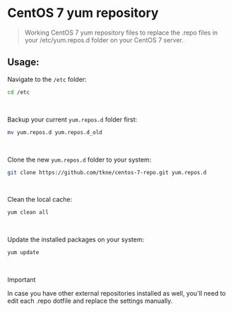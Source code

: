 # CentOS 7 yum repository

> Working CentOS 7 yum repository files to replace the .repo files in your /etc/yum.repos.d folder on your CentOS 7 server.

## Usage:
Navigate to the `/etc` folder:
```bash
cd /etc
```

</br>

Backup your current `yum.repos.d` folder first:
```bash
mv yum.repos.d yum.repos.d_old
```

</br>

Clone the new `yum.repos.d` folder to your system:
```bash
git clone https://github.com/tkne/centos-7-repo.git yum.repos.d
```

</br>

Clean the local cache:
```bash
yum clean all
```

</br>

Update the installed packages on your system:
```bash
yum update
```

</br>

> [!IMPORTANT]
> In case you have other external repositories installed as well, you'll need to edit each .repo dotfile and replace the settings manually.